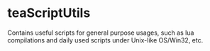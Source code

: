 # teaScriptUtils
Contains useful scripts for general purpose usages, such as lua compilations and daily used scripts under Unix-like OS/Win32, etc.
